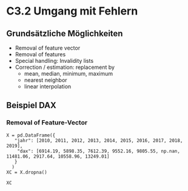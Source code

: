 # C3.2 Umgang mit Fehlern

## Grundsätzliche Möglichkeiten

* Removal of feature vector
* Removal of features
* Special handling: Invalidity lists
* Correction / estimation: replacement by
  * mean, median, minimum, maximum
  * nearest neighbor
  * linear interpolation

## Beispiel DAX

### Removal of Feature-Vector

```
X = pd.DataFrame({
   "jahr": [2010, 2011, 2012, 2013, 2014, 2015, 2016, 2017, 2018, 2019],
    "dax": [6914.19, 5898.35, 7612.39, 9552.16, 9805.55, np.nan, 11481.06, 2917.64, 10558.96, 13249.01] 
   }
  )
XC = X.dropna()

XC
```

